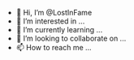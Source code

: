 - 👋 Hi, I’m @LostInFame
- 👀 I’m interested in ...
- 🌱 I’m currently learning ...
- 💞️ I’m looking to collaborate on ...
- 📫 How to reach me ...

<!---
LostInFame/LostInFame is a ✨ special ✨ repository because its `README.md` (this file) appears on your GitHub profile.
You can click the Preview link to take a look at your changes.
--->
